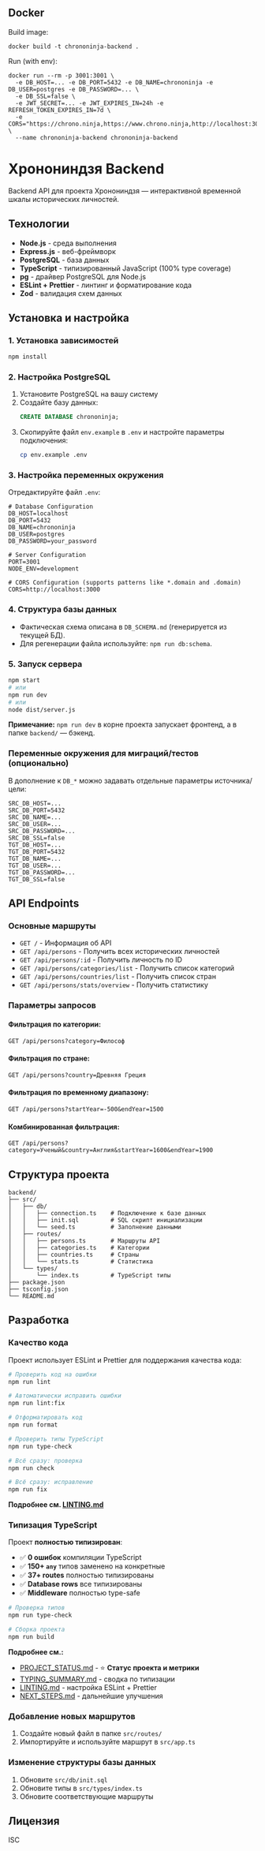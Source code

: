 ## Docker

Build image:

```
docker build -t chrononinja-backend .
```

Run (with env):

```
docker run --rm -p 3001:3001 \
  -e DB_HOST=... -e DB_PORT=5432 -e DB_NAME=chrononinja -e DB_USER=postgres -e DB_PASSWORD=... \
  -e DB_SSL=false \
  -e JWT_SECRET=... -e JWT_EXPIRES_IN=24h -e REFRESH_TOKEN_EXPIRES_IN=7d \
  -e CORS="https://chrono.ninja,https://www.chrono.ninja,http://localhost:3000" \
  --name chrononinja-backend chrononinja-backend
```

# Хронониндзя Backend

Backend API для проекта Хронониндзя — интерактивной временной шкалы исторических личностей.

## Технологии

- **Node.js** - среда выполнения
- **Express.js** - веб-фреймворк
- **PostgreSQL** - база данных
- **TypeScript** - типизированный JavaScript (100% type coverage)
- **pg** - драйвер PostgreSQL для Node.js
- **ESLint + Prettier** - линтинг и форматирование кода
- **Zod** - валидация схем данных

## Установка и настройка

### 1. Установка зависимостей

```bash
npm install
```

### 2. Настройка PostgreSQL

1. Установите PostgreSQL на вашу систему
2. Создайте базу данных:
   ```sql
   CREATE DATABASE chrononinja;
   ```
3. Скопируйте файл `env.example` в `.env` и настройте параметры подключения:
   ```bash
   cp env.example .env
   ```

### 3. Настройка переменных окружения

Отредактируйте файл `.env`:

```env
# Database Configuration
DB_HOST=localhost
DB_PORT=5432
DB_NAME=chrononinja
DB_USER=postgres
DB_PASSWORD=your_password

# Server Configuration
PORT=3001
NODE_ENV=development

# CORS Configuration (supports patterns like *.domain and .domain)
CORS=http://localhost:3000
```

### 4. Структура базы данных

- Фактическая схема описана в `DB_SCHEMA.md` (генерируется из текущей БД).
- Для регенерации файла используйте: `npm run db:schema`.

### 5. Запуск сервера

```bash
npm start
# или
npm run dev
# или
node dist/server.js
```

**Примечание:** `npm run dev` в корне проекта запускает фронтенд, а в папке `backend/` — бэкенд.

### Переменные окружения для миграций/тестов (опционально)

В дополнение к `DB_*` можно задавать отдельные параметры источника/цели:

```
SRC_DB_HOST=...
SRC_DB_PORT=5432
SRC_DB_NAME=...
SRC_DB_USER=...
SRC_DB_PASSWORD=...
SRC_DB_SSL=false
TGT_DB_HOST=...
TGT_DB_PORT=5432
TGT_DB_NAME=...
TGT_DB_USER=...
TGT_DB_PASSWORD=...
TGT_DB_SSL=false
```

## API Endpoints

### Основные маршруты

- `GET /` - Информация об API
- `GET /api/persons` - Получить всех исторических личностей
- `GET /api/persons/:id` - Получить личность по ID
- `GET /api/persons/categories/list` - Получить список категорий
- `GET /api/persons/countries/list` - Получить список стран
- `GET /api/persons/stats/overview` - Получить статистику

### Параметры запросов

#### Фильтрация по категории:
```
GET /api/persons?category=Философ
```

#### Фильтрация по стране:
```
GET /api/persons?country=Древняя Греция
```

#### Фильтрация по временному диапазону:
```
GET /api/persons?startYear=-500&endYear=1500
```

#### Комбинированная фильтрация:
```
GET /api/persons?category=Ученый&country=Англия&startYear=1600&endYear=1900
```

## Структура проекта

```
backend/
├── src/
│   ├── db/
│   │   ├── connection.ts    # Подключение к базе данных
│   │   ├── init.sql         # SQL скрипт инициализации
│   │   └── seed.ts          # Заполнение данными
│   ├── routes/
│   │   ├── persons.ts       # Маршруты API
│   │   ├── categories.ts    # Категории
│   │   ├── countries.ts     # Страны
│   │   └── stats.ts         # Статистика
│   └── types/
│       └── index.ts         # TypeScript типы
├── package.json
├── tsconfig.json
└── README.md
```

## Разработка

### Качество кода

Проект использует ESLint и Prettier для поддержания качества кода:

```bash
# Проверить код на ошибки
npm run lint

# Автоматически исправить ошибки
npm run lint:fix

# Отформатировать код
npm run format

# Проверить типы TypeScript
npm run type-check

# Всё сразу: проверка
npm run check

# Всё сразу: исправление
npm run fix
```

**Подробнее см. [LINTING.md](./LINTING.md)**

### Типизация TypeScript

Проект **полностью типизирован**:
- ✅ **0 ошибок** компиляции TypeScript
- ✅ **150+ `any`** типов заменено на конкретные
- ✅ **37+ routes** полностью типизированы
- ✅ **Database rows** все типизированы
- ✅ **Middleware** полностью type-safe

```bash
# Проверка типов
npm run type-check

# Сборка проекта
npm run build
```

**Подробнее см.:**
- [PROJECT_STATUS.md](./PROJECT_STATUS.md) - ⭐ **Статус проекта и метрики**
- [TYPING_SUMMARY.md](./TYPING_SUMMARY.md) - сводка по типизации
- [LINTING.md](./LINTING.md) - настройка ESLint + Prettier
- [NEXT_STEPS.md](./NEXT_STEPS.md) - дальнейшие улучшения

### Добавление новых маршрутов

1. Создайте новый файл в папке `src/routes/`
2. Импортируйте и используйте маршрут в `src/app.ts`

### Изменение структуры базы данных

1. Обновите `src/db/init.sql`
2. Обновите типы в `src/types/index.ts`
3. Обновите соответствующие маршруты

## Лицензия

ISC 